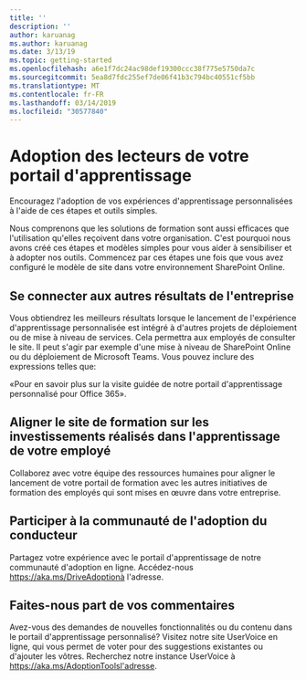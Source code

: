 ```yaml
---
title: ''
description: ''
author: karuanag
ms.author: karuanag
ms.date: 3/13/19
ms.topic: getting-started
ms.openlocfilehash: a6e1f7dc24ac98def19300ccc38f775e5750da7c
ms.sourcegitcommit: 5ea8d7fdc255ef7de06f41b3c794bc40551cf5bb
ms.translationtype: MT
ms.contentlocale: fr-FR
ms.lasthandoff: 03/14/2019
ms.locfileid: "30577840"
---
```

# <a name="drive-adoption-of-your-learning-portal"></a>Adoption des lecteurs de votre portail d'apprentissage

Encouragez l'adoption de vos expériences d'apprentissage personnalisées à l'aide de ces étapes et outils simples. 

Nous comprenons que les solutions de formation sont aussi efficaces que l'utilisation qu'elles reçoivent dans votre organisation. C'est pourquoi nous avons créé ces étapes et modèles simples pour vous aider à sensibiliser et à adopter nos outils. Commencez par ces étapes une fois que vous avez configuré le modèle de site dans votre environnement SharePoint Online.

## <a name="connect-learning-to-other-business-outcomes"></a>Se connecter aux autres résultats de l'entreprise
Vous obtiendrez les meilleurs résultats lorsque le lancement de l'expérience d'apprentissage personnalisée est intégré à d'autres projets de déploiement ou de mise à niveau de services.  Cela permettra aux employés de consulter le site.  Il peut s'agir par exemple d'une mise à niveau de SharePoint Online ou du déploiement de Microsoft Teams.  Vous pouvez inclure des expressions telles que:

«Pour en savoir plus sur <Insert service name here> la visite guidée de notre portail d'apprentissage personnalisé pour Office 365». 

## <a name="align-the-training-site-to-investments-in-your-employee-learning"></a>Aligner le site de formation sur les investissements réalisés dans l'apprentissage de votre employé 

Collaborez avec votre équipe des ressources humaines pour aligner le lancement de votre portail de formation avec les autres initiatives de formation des employés qui sont mises en œuvre dans votre entreprise. 

## <a name="join-the-driving-adoption-community"></a>Participer à la communauté de l'adoption du conducteur

Partagez votre expérience avec le portail d'apprentissage de notre communauté d'adoption en ligne.  Accédez-nous https://aka.ms/DriveAdoptionà l'adresse.

## <a name="give-us-feedback"></a>Faites-nous part de vos commentaires

Avez-vous des demandes de nouvelles fonctionnalités ou du contenu dans le portail d'apprentissage personnalisé?  Visitez notre site UserVoice en ligne, qui vous permet de voter pour des suggestions existantes ou d'ajouter les vôtres.  Recherchez notre instance UserVoice à https://aka.ms/AdoptionToolsl'adresse.
